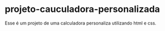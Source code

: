 # projeto-cauculadora-personalizada
Esse é um projeto de uma calculadora personaliza utilizando html e css.
